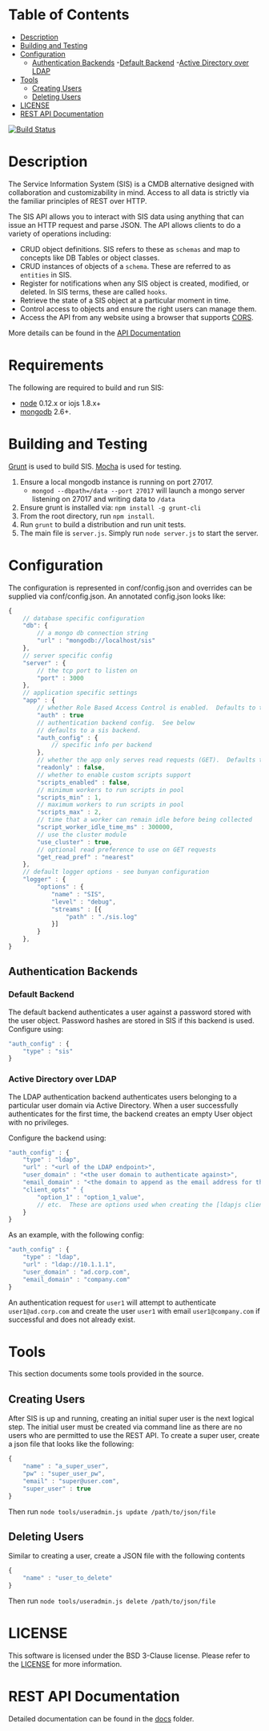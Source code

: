 Table of Contents
=================

- [Description](#description)
- [Building and Testing](#building-and-testing)
- [Configuration](#configuration)
    - [Authentication Backends](#authentication-backends)
        -[Default Backend](#default-backend-configuration)
        -[Active Directory over LDAP](#active-directory-over-ldap)
- [Tools](#tools)
    - [Creating Users](#creating-users)
    - [Deleting Users](#deleting-users)
- [LICENSE](#license)
- [REST API Documentation](#rest-api-documentation)

[![Build Status](https://travis-ci.org/sis-cmdb/sis-api.svg?branch=develop)](https://travis-ci.org/sis-cmdb/sis-api)

# Description

The Service Information System (SIS) is a CMDB alternative designed with
collaboration and customizability in mind.  Access to all data is strictly via
the familiar principles of REST over HTTP.

The SIS API allows you to interact with SIS data using anything that can issue an HTTP
request and parse JSON.  The API allows clients to do a variety of operations including:

- CRUD object definitions.  SIS refers to these as `schemas` and map to concepts
like DB Tables or object classes.
- CRUD instances of objects of a `schema`.  These are referred to as `entities` in SIS.
- Register for notifications when any SIS object is created, modified, or deleted.
In SIS terms, these are called `hooks`.
- Retrieve the state of a SIS object at a particular moment in time.
- Control access to objects and ensure the right users can manage them.
- Access the API from any website using a browser that supports [CORS](http://en.wikipedia.org/wiki/Cross-origin_resource_sharing).

More details can be found in the [API Documentation](./docs/index.md)

# Requirements

The following are required to build and run SIS:

- [node](nodejs.org) 0.12.x or iojs 1.8.x+
- [mongodb](https://www.mongodb.org/) 2.6+.

# Building and Testing

[Grunt](http://gruntjs.com/) is used to build SIS.  [Mocha](http://visionmedia.github.io/mocha/) is used for testing.

1. Ensure a local mongodb instance is running on port 27017.
    - `mongod --dbpath=/data --port 27017` will launch a mongo server listening on 27017 and writing data to `/data`
2. Ensure grunt is installed via: `npm install -g grunt-cli`
3. From the root directory, run `npm install`.
4. Run `grunt` to build a distribution and run unit tests.
5. The main file is `server.js`.  Simply run `node server.js` to start the server.

# Configuration

The configuration is represented in conf/config.json and overrides can be supplied via conf/config.json.  An annotated config.json looks like:

```javascript
{
    // database specific configuration
    "db": {
        // a mongo db connection string
        "url" : "mongodb://localhost/sis"
    },
    // server specific config
    "server" : {
        // the tcp port to listen on
        "port" : 3000
    },
    // application specific settings
    "app" : {
        // whether Role Based Access Control is enabled.  Defaults to true
        "auth" : true
        // authentication backend config.  See below
        // defaults to a sis backend.
        "auth_config" : {
            // specific info per backend
        },
        // whether the app only serves read requests (GET).  Defaults to false
        "readonly" : false,
        // whether to enable custom scripts support
        "scripts_enabled" : false,
        // minimum workers to run scripts in pool
        "scripts_min" : 1,
        // maximum workers to run scripts in pool
        "scripts_max" : 2,
        // time that a worker can remain idle before being collected
        "script_worker_idle_time_ms" : 300000,
        // use the cluster module
        "use_cluster" : true,
        // optional read preference to use on GET requests
        "get_read_pref" : "nearest"
    },
    // default logger options - see bunyan configuration
    "logger" : {
        "options" : {
            "name" : "SIS",
            "level" : "debug",
            "streams" : [{
                "path" : "./sis.log"
            }]
        }
    },
}
```

## Authentication Backends

### Default Backend

The default backend authenticates a user against a password stored with the user object.  Password hashes are stored in SIS if this backend is used.  Configure using:

```javascript
"auth_config" : {
    "type" : "sis"
}
```

### Active Directory over LDAP

The LDAP authentication backend authenticates users belonging to a particular user domain via Active Directory.  When a user successfully authenticates for the first time, the backend creates an empty User object with no privileges.

Configure the backend using:

```javascript
"auth_config" : {
    "type" : "ldap",
    "url" : "<url of the LDAP endpoint>",
    "user_domain" : "<the user domain to authenticate against>",
    "email_domain" : "<the domain to append as the email address for the user>",
    "client_opts" " {
        "option_1" : "option_1_value",
        // etc.  These are options used when creating the [ldapjs client](http://ldapjs.org/client.html)
    }
}

```

As an example, with the following config:

```javascript
"auth_config" : {
    "type" : "ldap",
    "url" : "ldap://10.1.1.1",
    "user_domain" : "ad.corp.com",
    "email_domain" : "company.com"
}
```

An authentication request for `user1` will attempt to authenticate `user1@ad.corp.com` and create the user `user1` with email `user1@company.com` if successful and does not already exist.

# Tools

This section documents some tools provided in the source.

## Creating Users

After SIS is up and running, creating an initial super user is the next logical step.  The initial user must be created via command line as there are no users who are permitted to use the REST API.  To create a super user, create a json file that looks like the following:

```javascript
{
    "name" : "a_super_user",
    "pw" : "super_user_pw",
    "email" : "super@user.com",
    "super_user" : true
}
```

Then run `node tools/useradmin.js update /path/to/json/file`

## Deleting Users

Similar to creating a user, create a JSON file with the following contents

```javascript
{
    "name" : "user_to_delete"
}
```

Then run `node tools/useradmin.js delete /path/to/json/file`

# LICENSE

This software is licensed under the BSD 3-Clause license.  Please refer to the [LICENSE](./LICENSE) for more information.

# REST API Documentation

Detailed documentation can be found in the [docs](./docs/index.md) folder.
